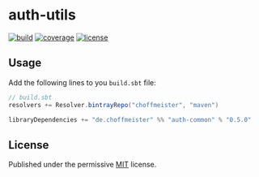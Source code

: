 # auth-utils

[![build](https://img.shields.io/circleci/project/choffmeister/auth-utils/master.svg)](https://circleci.com/gh/choffmeister/auth-utils)
[![coverage](https://img.shields.io/coveralls/choffmeister/auth-utils/master.svg)](https://coveralls.io/github/choffmeister/auth-utils?branch=master)
[![license](http://img.shields.io/badge/license-MIT-lightgrey.svg)](http://opensource.org/licenses/MIT)

## Usage

Add the following lines to you `build.sbt` file:

~~~ scala
// build.sbt
resolvers += Resolver.bintrayRepo("choffmeister", "maven")

libraryDependencies += "de.choffmeister" %% "auth-common" % "0.5.0"
~~~

## License

Published under the permissive [MIT](http://opensource.org/licenses/MIT) license.
